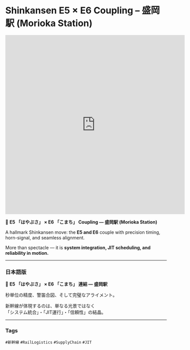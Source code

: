 # Shinkansen E5 × E6 Coupling – 盛岡駅 (Morioka Station)

<iframe src="https://www.youtube.com/embed/pn5hOUS1Cpc" 
        width="560" height="560" 
        style="aspect-ratio: 9/16;" 
        frameborder="0" allowfullscreen>
</iframe>


🚄 **E5 「はやぶさ」 × E6 「こまち」 Coupling — 盛岡駅 (Morioka Station)**  

A hallmark Shinkansen move: the **E5 and E6** couple with precision timing, horn-signal, and seamless alignment.  

More than spectacle — it is **system integration, JIT scheduling, and reliability in motion.**

---

### 日本語版  

🚄 **E5 「はやぶさ」 × E6 「こまち」 連結 — 盛岡駅**  

秒単位の精度、警笛合図、そして完璧なアライメント。  

新幹線が体現するのは、単なる光景ではなく  
「システム統合」・「JIT運行」・「信頼性」の結晶。  

---

### Tags  
`#新幹線` `#RailLogistics` `#SupplyChain` `#JIT`
